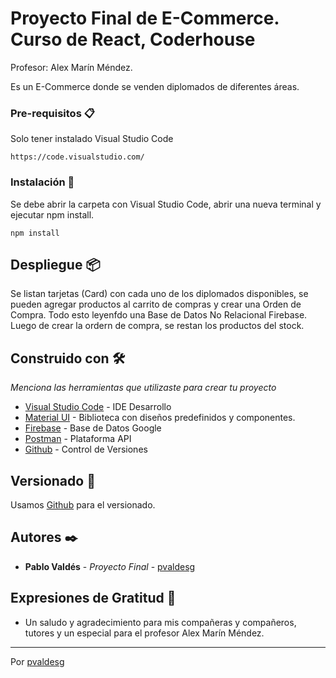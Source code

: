 # Proyecto Final de E-Commerce. Curso de React, Coderhouse

Profesor: Alex Marín Méndez.

Es un E-Commerce donde se venden diplomados de diferentes áreas.

### Pre-requisitos 📋

Solo tener instalado Visual Studio Code

```
https://code.visualstudio.com/
```

### Instalación 🔧

Se debe abrir la carpeta con Visual Studio Code, abrir una nueva terminal y ejecutar npm install.


```
npm install
```


## Despliegue 📦

Se listan tarjetas (Card) con cada uno de los diplomados disponibles, se pueden agregar productos al carrito de compras y crear una Orden de Compra. Todo esto leyenfdo una Base de Datos No Relacional Firebase. Luego de crear la ordern de compra, se restan los productos del stock.


## Construido con 🛠️

_Menciona las herramientas que utilizaste para crear tu proyecto_

* [Visual Studio Code](https://code.visualstudio.com/) - IDE Desarrollo
* [Material UI](mui.com/) - Biblioteca con diseños predefinidos y componentes.
* [Firebase](https://firebase.google.com) - Base de Datos Google
* [Postman](https://www.postman.com/) - Plataforma API
* [Github](https://github.com/) - Control de Versiones


## Versionado 📌

Usamos [Github](https://github.com) para el versionado.

## Autores ✒️

* **Pablo Valdés** - *Proyecto Final* - [pvaldesg](https://github.com/pvaldesg/)



## Expresiones de Gratitud 🎁

* Un saludo y agradecimiento para mis compañeras y compañeros, tutores y un especial para el profesor Alex Marín Méndez.



---
Por [pvaldesg](https://github.com/pvaldesg)

